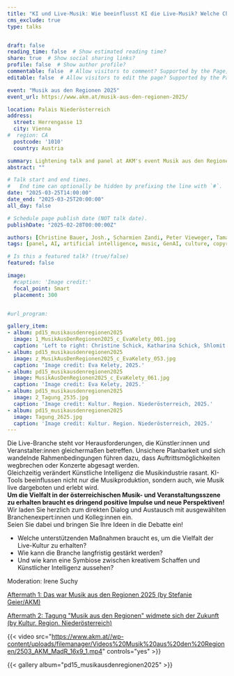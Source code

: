 ```yaml
---
title: "KI und Live-Musik: Wie beeinflusst KI die Live-Musik? Welche Chancen und Risiken bringt sie mit sich? Wie kann eine Symbiose zwischen kreativem Schaffen und Künstlicher Intelligenz aussehen?"
cms_exclude: true
type: talks


draft: false
reading_time: false  # Show estimated reading time?
share: true  # Show social sharing links?
profile: false  # Show author profile?
commentable: false  # Allow visitors to comment? Supported by the Page, Post, and Docs content types.
editable: false  # Allow visitors to edit the page? Supported by the Page, Post, and Docs content types.

event: "Musik aus den Regionen 2025"
event_url: https://www.akm.at/musik-aus-den-regionen-2025/

location: Palais Niederösterreich
address:
  street: Herrengasse 13 
  city: Vienna
#  region: CA
  postcode: '1010'
  country: Austria

summary: Lightening talk and panel at AKM's event Musik aus den Regionen 2025.
abstract: ""

# Talk start and end times.
#   End time can optionally be hidden by prefixing the line with `#`.
date: "2025-03-25T14:00:00"
date_end: "2025-03-25T20:00:00"
all_day: false

# Schedule page publish date (NOT talk date).
publishDate: "2025-02-28T00:00:00Z"

authors: [Christine Bauer, Josh., Scharmien Zandi, Peter Vieweger, Tamara Ofenauer-Haas, Irene Suchy]
tags: [panel, AI, artificial intelligence, music, GenAI, culture, copyright, communication to the public]

# Is this a featured talk? (true/false)
featured: false

image:
  #caption: 'Image credit:'
  focal_point: Smart
  placement: 300


#url_program: 

gallery_item:
- album: pd15_musikausdenregionen2025
  image: 1_MusikAusDenRegionen2025_c_EvaKelety_001.jpg
  caption: 'Left to right: Christine Schick, Katharina Schick, Shlomit Butbul, Christian Stani, Sepp Adlmann, Gernot Graninger, Peter Pansky, Reinhart Gabriel, Veronika Schick, Hannes Schwarzenberger, Christine Bauer, Tamara Ofenauer-Haas, Irene Suchy, Martin Lammerhuber, Scharmien Zandi, Alfred Jaklitsch. Image credit: Eva Kelety, 2025.'
- album: pd15_musikausdenregionen2025
  image: z_MusikAusDenRegionen2025_c_EvaKelety_053.jpg
  caption: 'Image credit: Eva Kelety, 2025.'
- album: pd15_musikausdenregionen2025
  image: MusikAusDenRegionen2025_c_EvaKelety_061.jpg
  caption: 'Image credit: Eva Kelety, 2025.'
- album: pd15_musikausdenregionen2025
  image: 2_Tagung_2535.jpg
  caption: 'Image credit: Kultur. Region. Niederösterreich, 2025.'
- album: pd15_musikausdenregionen2025
  image: Tagung_2625.jpg
  caption: 'Image credit: Kultur. Region. Niederösterreich, 2025.'
---
```


Die Live-Branche steht vor Herausforderungen, die Künstler:innen und Veranstalter:innen gleichermaßen betreffen. Unsichere Planbarkeit und sich wandelnde Rahmenbedingungen führen dazu, dass Auftrittsmöglichkeiten wegbrechen oder Konzerte abgesagt werden.<br>
Gleichzeitig verändert Künstliche Intelligenz die Musikindustrie rasant. KI-Tools beeinflussen nicht nur die Musikproduktion, sondern auch, wie Musik live dargeboten und erlebt wird.
<br>
**Um die Vielfalt in der österreichischen Musik- und Veranstaltungsszene zu erhalten braucht es dringend positive Impulse und neue Perspektiven!**
<br>
Wir laden Sie herzlich zum direkten Dialog und Austausch mit ausgewählten Branchenexpert:innen und Kolleg:innen ein. 
<br>
Seien Sie dabei und bringen Sie Ihre Ideen in die Debatte ein!

- Welche unterstützenden Maßnahmen braucht es, um die Vielfalt der Live-Kultur zu erhalten?  
- Wie kann die Branche langfristig gestärkt werden?  
- Und wie kann eine Symbiose zwischen kreativem Schaffen und Künstlicher Intelligenz aussehen?

Moderation: Irene Suchy

[Aftermath 1: Das war Musik aus den Regionen 2025 (by Stefanie Geier/AKM)](https://www.akm.at/das-war-musik-aus-den-regionen-2025/)

[Aftermath 2: Tagung "Musik aus den Regionen" widmete sich der Zukunft (by Kultur. Region. Niederösterreich)](https://www.kulturregionnoe.at/news-detail/tagung-musik-aus-den-regionen)

{{< video src="https://www.akm.at//wp-content/uploads/filemanager/Videos%20Musik%20aus%20den%20Regionen/2503_AKM_MadR_16x9_1.mp4" controls="yes" >}}

{{< gallery album="pd15_musikausdenregionen2025" >}}